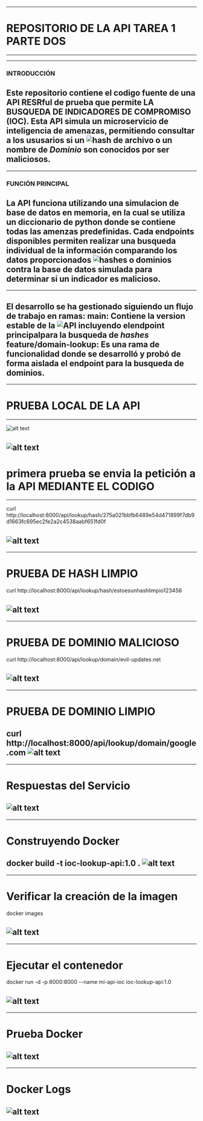 -----------------------------------------------------------------------
# REPOSITORIO DE LA API TAREA 1 PARTE DOS
-----------------------------------------------------------------------

-----------------------------------------------------------------------
### INTRODUCCIÓN

Este repositorio contiene el codigo fuente de una API RESRful de prueba que permite LA BUSQUEDA DE INDICADORES DE COMPROMISO (IOC). Esta API simula un microservicio de inteligencia de amenazas, permitiendo consultar a los ususarios si un ![hash](https://img.shields.io/badge/%20hash-orange) de archivo o un nombre de *Dominio* son conocidos por ser maliciosos.
------------------------------------------------------------------------
------------------------------------------------------------------------
### FUNCIÓN PRINCIPAL

La **API** funciona utilizando una simulacion de base de datos en memoria, en la cual se utiliza un diccionario de python donde se contiene todas las amenzas predefinidas. Cada endpoints disponibles permiten realizar una busqueda individual de la información comparando los datos proporcionados ![hashes o dominios](https://img.shields.io/badge/%20hashesodominios-orange) contra la base de datos simulada para determinar si un indicador es malicioso.
-------------------------------------------------------------------------
-------------------------------------------------------------------------
El desarrollo se ha gestionado siguiendo un flujo de trabajo en ramas:
**main**: Contiene la version estable de la ![API](https://img.shields.io/badge/%20API-orange) incluyendo elendpoint principalpara la busqueda de *hashes* 
**feature/domain-lookup**: Es una rama de funcionalidad donde se desarrolló y probó de forma aislada el endpoint para la busqueda de dominios.
-------------------------------------------------------------------------

-------------------------------------------------------------------------
# PRUEBA LOCAL DE LA API
-----------------------------------------------------------------------
![alt text](images/image.png)

![alt text](images/image-12.png)
-----------------------------------------------------------------------
# primera prueba se envia la petición a la API MEDIANTE EL CODIGO
-----------------------------------------------------------------------
curl http://localhost:8000/api/lookup/hash/275a021bbfb6489e54d471899f7db9d1663fc695ec2fe2a2c4538aabf651fd0f

![alt text](images/image-1.png)
-----------------------------------------------------------------------
-----------------------------------------------------------------------
# PRUEBA DE HASH LIMPIO

curl http://localhost:8000/api/lookup/hash/estoesunhashlimpio123456

![alt text](images/image-2.png)
-----------------------------------------------------------------------
-----------------------------------------------------------------------
# PRUEBA DE DOMINIO MALICIOSO

curl http://localhost:8000/api/lookup/domain/evil-updates.net

![alt text](images/image-3.png)
-----------------------------------------------------------------------
-----------------------------------------------------------------------
# PRUEBA DE DOMINIO LIMPIO
curl http://localhost:8000/api/lookup/domain/google.com
![alt text](images/image-5.png)
-----------------------------------------------------------------------
-----------------------------------------------------------------------
# Respuestas del Servicio
![alt text](images/image-6.png)
-----------------------------------------------------------------------
-----------------------------------------------------------------------
# Construyendo Docker

docker build -t ioc-lookup-api:1.0 . 
![alt text](images/image-7.png)
-----------------------------------------------------------------------
-----------------------------------------------------------------------
# Verificar la creación de la imagen
docker images

![alt text](images/image-8.png)
-----------------------------------------------------------------------
-----------------------------------------------------------------------
# Ejecutar el contenedor 
docker run -d -p 8000:8000 --name mi-api-ioc ioc-lookup-api:1.0

![alt text](images/image-9.png)
-----------------------------------------------------------------------
-----------------------------------------------------------------------
# Prueba Docker 

![alt text](images/image-10.png)
-----------------------------------------------------------------------
-----------------------------------------------------------------------
# Docker Logs

![alt text](images/image-11.png)
-----------------------------------------------------------------------